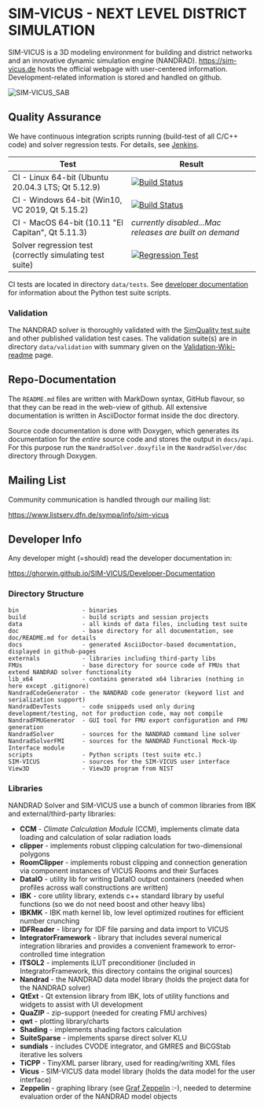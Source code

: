 # SIM-VICUS - NEXT LEVEL DISTRICT SIMULATION

SIM-VICUS is a 3D modeling environment for building and district networks and an innovative dynamic simulation engine (NANDRAD). https://sim-vicus.de hosts the official webpage with user-centered information. Development-related information is stored and handled on github.

![SIM-VICUS_SAB](https://www.sim-vicus.de/wp-content/uploads/2023/03/grafik-2048x1169.png)



## Quality Assurance

We have continuous integration scripts running (build-test of all C/C++ code) and solver regression tests. For details, see [Jenkins](https://baukli01.arch.tu-dresden.de/jenkins).

| Test | Result|
|-----|-----|
| CI - Linux 64-bit (Ubuntu 20.04.3 LTS; Qt 5.12.9) | [![Build Status](https://baukli01.arch.tu-dresden.de/jenkins/buildStatus/icon?job=NR-Linux-SimVicus&style=plastic)](https://baukli01.arch.tu-dresden.de/jenkins/job/NR-Linux-SimVicus/)    |
| CI - Windows 64-bit (Win10, VC 2019, Qt 5.15.2) | [![Build Status](https://baukli01.arch.tu-dresden.de/jenkins/buildStatus/icon?job=NR64-Win-SimVicus&style=plastic)](https://baukli01.arch.tu-dresden.de/jenkins/job/NR64-Win-SimVicus/)   |
| CI - MacOS 64-bit (10.11 "El Capitan", Qt 5.11.3) | _currently disabled...Mac releases are built on demand_ |
| Solver regression test (correctly simulating test suite) | [![Regression Test](https://baukli01.arch.tu-dresden.de/jenkins/buildStatus/icon?job=Daily-Test-SimVicus_NandradSolver&style=plastic&subject=Testsuite)](https://baukli01.arch.tu-dresden.de/jenkins/job/Daily-Test-SimVicus_NandradSolver/)   |

CI tests are located in directory `data/tests`. See [developer documentation](https://ghorwin.github.io/SIM-VICUS/Developer-Documentation/index.html) for information about the Python test suite scripts.

### Validation

The NANDRAD solver is thoroughly validated with the [SimQuality test suite](https://simquality.de) and other published validation test cases.
The validation suite(s) are in directory `data/validation` with summary given on the [Validation-Wiki-readme](https://github.com/ghorwin/SIM-VICUS/tree/master/data/validation/SimQuality) page.

## Repo-Documentation

The `README.md` files are written with MarkDown syntax, GitHub flavour, so that they can be read in the web-view of github.
All extensive documentation is written in AsciiDoctor format inside the doc directory.

Source code documentation is done with Doxygen, which generates its documentation for the _entire_ source code and stores
the output in `docs/api`. For this purpose run the `NandradSolver.doxyfile` in the `NandradSolver/doc` directory through Doxygen.


## Mailing List 

Community communication is handled through our mailing list:

https://www.listserv.dfn.de/sympa/info/sim-vicus


## Developer Info

Any developer might (=should) read the developer documentation in:

https://ghorwin.github.io/SIM-VICUS/Developer-Documentation

### Directory Structure

```
bin                  - binaries
build                - build scripts and session projects
data                 - all kinds of data files, including test suite
doc                  - base directory for all documentation, see doc/README.md for details
docs                 - generated AsciiDoctor-based documentation, displayed in github-pages
externals            - libraries including third-party libs
FMUs                 - base directory for source code of FMUs that extend NANDRAD solver functionality 
lib_x64              - contains generated x64 libraries (nothing in here except .gitignore)
NandradCodeGenerator - the NANDRAD code generator (keyword list and serialization support)
NandradDevTests      - code snippeds used only during development/testing, not for production code, may not compile
NandradFMUGenerator  - GUI tool for FMU export configuration and FMU generation
NandradSolver        - sources for the NANDRAD command line solver
NandradSolverFMI     - sources for the NANDRAD Functional Mock-Up Interface module
scripts              - Python scripts (test suite etc.)
SIM-VICUS            - sources for the SIM-VICUS user interface
View3D               - View3D program from NIST
```

### Libraries

NANDRAD Solver and SIM-VICUS use a bunch of common libraries from IBK and external/third-party libraries:

* **CCM** - _Climate Calculation Module_ (CCM), implements climate data loading and calculation of solar radiation loads
* **clipper** - implements robust clipping calculation for two-dimensional polygons
* **RoomClipper** - implements robust clipping and connection generation via component instances of VICUS Rooms and their Surfaces
* **DataIO** - utility lib for writing DataIO output containers (needed when profiles across wall constructions are written)
* **IBK** - core utility library, extends c++ standard library by useful functions (so we do not need boost and other heavy libs)
* **IBKMK** - IBK math kernel lib, low level optimized routines for efficient number crunching
* **IDFReader** - library for IDF file parsing and data import to VICUS
* **IntegratorFramework** - library that includes several numerical integration libraries and provides a convenient framework to error-controlled time integration
* **ITSOL2** - implements ILUT preconditioner (included in IntegratorFramework, this directory contains the original sources)
* **Nandrad** - the NANDRAD data model library (holds the project data for the NANDRAD solver)
* **QtExt** - Qt extension library from IBK, lots of utility functions and widgets to assist with UI development
* **QuaZIP** - zip-support (needed for creating FMU archives)
* **qwt** - plotting library/charts
* **Shading** - implements shading factors calculation
* **SuiteSparse** - implements sparse direct solver KLU
* **sundials** - includes CVODE integrator, and GMRES and BiCGStab iterative les solvers
* **TiCPP** - TinyXML parser library, used for reading/writing XML files
* **Vicus** - SIM-VICUS data model library (holds the data model for the user interface)
* **Zeppelin** - graphing library (see [Graf Zeppelin](https://de.wikipedia.org/wiki/Ferdinand_von_Zeppelin) :-), needed to determine evaluation order of the NANDRAD model objects
